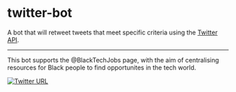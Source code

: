 # twitter-bot

A bot that will retweet tweets that meet specific criteria using the [Twitter API](https://developer.twitter.com/en/docs/twitter-api).

---

This bot supports the @BlackTechJobs page, with the aim of centralising resources for Black people to find opportunites in the tech world.

[![Twitter URL](https://img.shields.io/twitter/url.svg?label=Follow%20%40BlackTechJobs&style=social&url=https%3A%2F%2Ftwitter.com%2FBlackTechJobs)](https://twitter.com/BlackTechJobs)
